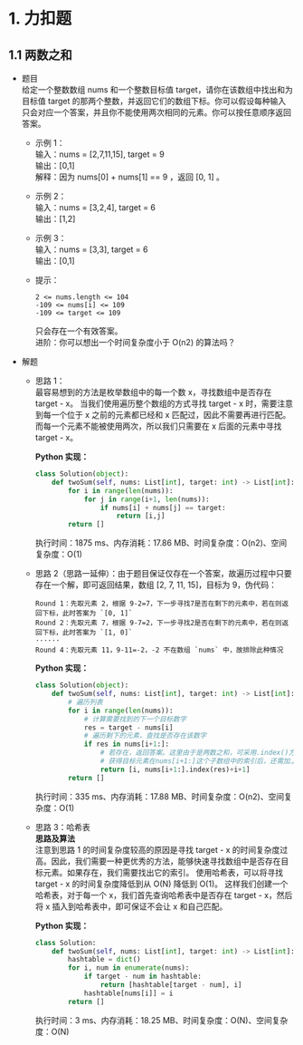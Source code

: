 # 1. 力扣题
## 1.1 两数之和

* 题目  
  给定一个整数数组 nums 和一个整数目标值 target，请你在该数组中找出和为目标值 target 的那两个整数，并返回它们的数组下标。你可以假设每种输入只会对应一个答案，并且你不能使用两次相同的元素。你可以按任意顺序返回答案。

  * 示例 1：  
      输入：nums = [2,7,11,15], target = 9  
      输出：[0,1]  
      解释：因为 nums[0] + nums[1] == 9 ，返回 [0, 1] 。  

  * 示例 2：  
      输入：nums = [3,2,4], target = 6  
      输出：[1,2]  

  * 示例 3：  
      输入：nums = [3,3], target = 6  
      输出：[0,1]  

  * 提示：  
    ```
    2 <= nums.length <= 104
    -109 <= nums[i] <= 109
    -109 <= target <= 109
    ```
    只会存在一个有效答案。  
进阶：你可以想出一个时间复杂度小于 O(n2) 的算法吗？  

* 解题    

  * 思路 1：   
    最容易想到的方法是枚举数组中的每一个数 x，寻找数组中是否存在 target - x。
    当我们使用遍历整个数组的方式寻找 target - x 时，需要注意到每一个位于 x 之前的元素都已经和 x 匹配过，因此不需要再进行匹配。而每一个元素不能被使用两次，所以我们只需要在 x 后面的元素中寻找 target - x。
    
    **Python 实现：**  
  
    ```python
    class Solution(object):
        def twoSum(self, nums: List[int], target: int) -> List[int]:
            for i in range(len(nums)):
                for j in range(i+1, len(nums)):
                    if nums[i] + nums[j] == target:
                        return [i,j]
            return []
    ```
    执行时间：1875 ms、内存消耗：17.86 MB、时间复杂度：O(n2)、空间复杂度：O(1)  
    
  * 思路 2（思路一延伸）：由于题目保证仅存在一个答案，故遍历过程中只要存在一个解，即可返回结果，数组 [2, 7, 11, 15]，目标为 9，伪代码：

    ```
    Round 1：先取元素 2，根据 9-2=7，下一步寻找7是否在剩下的元素中，若在则返回下标，此时答案为 `[0, 1]`
    Round 2：先取元素 7，根据 9-7=2，下一步寻找2是否在剩下的元素中，若在则返回下标，此时答案为 `[1, 0]`
    ······
    Round 4：先取元素 11，9-11=-2，-2 不在数组 `nums` 中，故排除此种情况
    ```
    
    **Python 实现：**  
  
    ```python
    class Solution(object):
        def twoSum(self, nums: List[int], target: int) -> List[int]:
            # 遍历列表
            for i in range(len(nums)):
                # 计算需要找到的下一个目标数字
                res = target - nums[i]
                # 遍历剩下的元素，查找是否存在该数字
                if res in nums[i+1:]:
                    # 若存在，返回答案。这里由于是两数之和，可采用.index()方法
                    # 获得目标元素在nums[i+1:]这个子数组中的索引后，还需加上i+1才是该元素在nums中的索引
                    return [i, nums[i+1:].index(res)+i+1]
            return []
    ```
    执行时间：335 ms、内存消耗：17.88 MB、时间复杂度：O(n2)、空间复杂度：O(1)
  
  * 思路 3：哈希表    
    **思路及算法**  
    注意到思路 1 的时间复杂度较高的原因是寻找 target - x 的时间复杂度过高。因此，我们需要一种更优秀的方法，能够快速寻找数组中是否存在目标元素。如果存在，我们需要找出它的索引。 使用哈希表，可以将寻找 target - x 的时间复杂度降低到从 O(N) 降低到 O(1)。 这样我们创建一个哈希表，对于每一个 x，我们首先查询哈希表中是否存在 target - x，然后将 x 插入到哈希表中，即可保证不会让 x 和自己匹配。

    **Python 实现：**  
  
    ```python
    class Solution:
        def twoSum(self, nums: List[int], target: int) -> List[int]:
            hashtable = dict()
            for i, num in enumerate(nums):
                if target - num in hashtable:
                    return [hashtable[target - num], i]
                hashtable[nums[i]] = i
            return []
    ```
    执行时间：3 ms、内存消耗：18.25 MB、时间复杂度：O(N)、空间复杂度：O(N)
    
